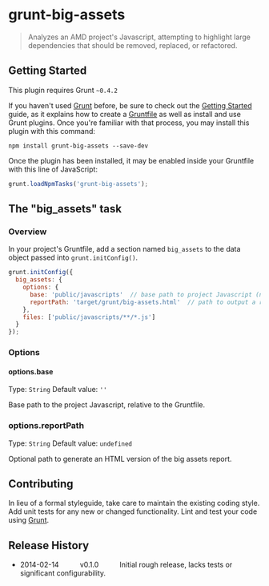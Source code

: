 # grunt-big-assets

> Analyzes an AMD project's Javascript, attempting to highlight large dependencies that should be removed, replaced, or refactored.

## Getting Started
This plugin requires Grunt `~0.4.2`

If you haven't used [Grunt](http://gruntjs.com/) before, be sure to check out the [Getting Started](http://gruntjs.com/getting-started) guide, as it explains how to create a [Gruntfile](http://gruntjs.com/sample-gruntfile) as well as install and use Grunt plugins. Once you're familiar with that process, you may install this plugin with this command:

```shell
npm install grunt-big-assets --save-dev
```

Once the plugin has been installed, it may be enabled inside your Gruntfile with this line of JavaScript:

```js
grunt.loadNpmTasks('grunt-big-assets');
```

## The "big_assets" task

### Overview
In your project's Gruntfile, add a section named `big_assets` to the data object passed into `grunt.initConfig()`.

```js
grunt.initConfig({
  big_assets: {
    options: {
      base: 'public/javascripts'  // base path to project Javascript (no trailing slash),
      reportPath: 'target/grunt/big-assets.html'  // path to output a report in HTML format (optional)
    },
    files: ['public/javascripts/**/*.js']
  }
});
```

### Options

#### options.base
Type: `String`
Default value: `''`

Base path to the project Javascript, relative to the Gruntfile.

### options.reportPath
Type: `String`
Default value: `undefined`

Optional path to generate an HTML version of the big assets report.

## Contributing
In lieu of a formal styleguide, take care to maintain the existing coding style. Add unit tests for any new or changed functionality. Lint and test your code using [Grunt](http://gruntjs.com/).

## Release History

 * 2014-02-14   v0.1.0   Initial rough release, lacks tests or significant configurability.

